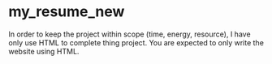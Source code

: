 # my_resume_new
In order to keep the project within scope (time, energy, resource), I have only use HTML to complete thing project. You are expected to only write the website using HTML.
